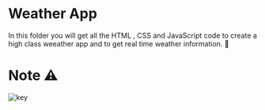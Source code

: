 # Weather App 

In this folder you will get all the HTML , CSS and JavaScript code to create a high class weeather app and to get real time weather information. 📜

# Note ⚠
![key](https://github.com/user-attachments/assets/41072fb7-62e5-41e4-9595-f863360cce58)
